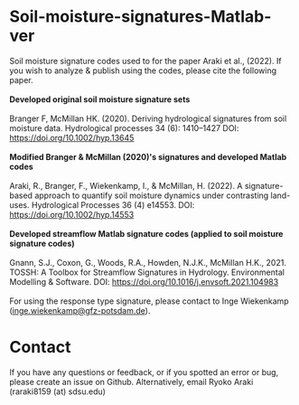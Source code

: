 # Soil-moisture-signatures-Matlab-ver
Soil moisture signature codes used to for the paper Araki et al., (2022).
If you wish to analyze & publish using the codes, please cite the following paper. 
<br><br>
<b>Developed original soil moisture signature sets</b>
<br><br>
Branger F, McMillan HK. (2020). Deriving hydrological signatures from soil moisture data. Hydrological processes 34 (6): 1410–1427 DOI: https://doi.org/10.1002/hyp.13645
<br><br>
<b>Modified Branger & McMillan (2020)'s signatures and developed Matlab codes</b>
<br><br>
Araki, R., Branger, F., Wiekenkamp, I., & McMillan, H. (2022). A signature-based approach to quantify soil moisture dynamics under contrasting land-uses. Hydrological Processes 36 (4) e14553. DOI: https://doi.org/10.1002/hyp.14553
<br><br>
<b>Developed streamflow Matlab signature codes (applied to soil moisture signature codes)</b>
<br><br>
Gnann, S.J., Coxon, G., Woods, R.A., Howden, N.J.K., McMillan H.K., 2021. TOSSH: A Toolbox for Streamflow Signatures in Hydrology. Environmental Modelling & Software. DOI: https://doi.org/10.1016/j.envsoft.2021.104983
<br><br>
For using the response type signature, please contact to Inge Wiekenkamp (inge.wiekenkamp@gfz-potsdam.de). 

# Contact
If you have any questions or feedback, or if you spotted an error or bug, please create an issue on Github. Alternatively, email Ryoko Araki (raraki8159 (at) sdsu.edu)
